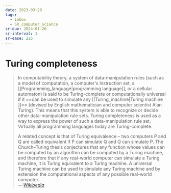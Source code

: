 ```yaml
---
date: 2023-03-20
tags:
  - inbox
  - SR_computer_science
sr-due: 2024-01-26
sr-interval: 1
sr-ease: 225
---
```


# Turing completeness

> In computability theory, a system of data-manipulation rules (such as a model
> of computation, a computer's instruction set, a
> [[Programming_language|programming language]], or a cellular automaton) is
> said to be Turing-complete or computationally universal if it
> ==can be used to simulate any [[Turing_machine|Turing machine ]]==
> (devised by English
> mathematician and computer scientist Alan Turing). This means that this system
> is able to recognize or decide other data-manipulation rule sets. Turing
> completeness is used as a way to express the power of such a data-manipulation
> rule set. Virtually all programming languages today are Turing-complete.
>
> A related concept is that of Turing equivalence – two computers P and Q are
> called equivalent if P can simulate Q and Q can simulate P. The Church–Turing
> thesis conjectures that any function whose values can be computed by an
> algorithm can be computed by a Turing machine, and therefore that if any
> real-world computer can simulate a Turing machine, it is Turing equivalent to
> a Turing machine. A universal Turing machine can be used to simulate any
> Turing machine and by extension the computational aspects of any possible
> real-world computer.\
> — <cite>[Wikipedia](https://en.wikipedia.org/wiki/Turing_completeness)</cite>
